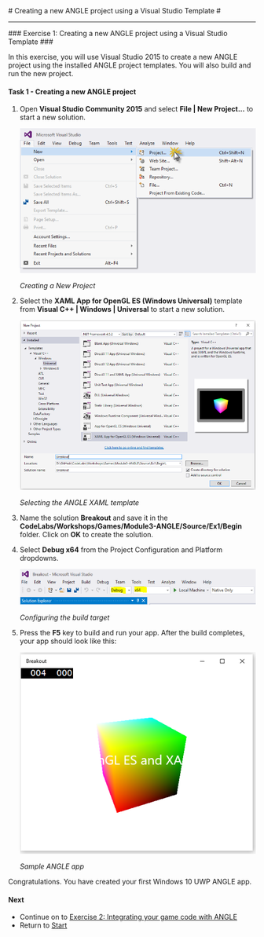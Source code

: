 ﻿<a name="HOLTop" />
# Creating a new ANGLE project using a Visual Studio Template #

---

<a name="Exercise1" />
### Exercise 1: Creating a new ANGLE project using a Visual Studio Template ###

In this exercise, you will use Visual Studio 2015 to create a new ANGLE project using the installed ANGLE project templates. You will also build and run the new project.

#### Task 1 - Creating a new ANGLE project ###

1. Open **Visual Studio Community 2015** and select **File | New Project...** to start a new solution.

	![Creating a New Project](../../Images/creating-a-new-project.png?raw=true "Creating a New Project")

	_Creating a New Project_

2. Select the **XAML App for OpenGL ES (Windows Universal)** template from **Visual C++ | Windows | Universal** to start a new solution.

	![Selecting the ANGLE XAML template](../../Images/ex1-new-angle-project.PNG?raw=true "Selecting the ANGLE XAML template")

	_Selecting the ANGLE XAML template_

3. Name the solution **Breakout** and save it in the **CodeLabs/Workshops/Games/Module3-ANGLE/Source/Ex1/Begin** folder. Click on **OK** to create the solution.

4. Select **Debug x64** from the Project Configuration and Platform dropdowns.

	![Configuring the build target](../../Images/ex2-debug-x64.PNG?raw=true "Configuring the build target")

	_Configuring the build target_

5. Press the **F5** key to build and run your app. After the build completes, your app should look like this:

	![Sample ANGLE app](../../Images/ex1-sample-angle-app.PNG?raw=true "Sample ANGLE app")

	_Sample ANGLE app_

 Congratulations. You have created your first Windows 10 UWP ANGLE app.

#### Next ####

- Continue on to [Exercise 2: Integrating your game code with ANGLE](../../Source/Ex2/README.md)
- Return to [Start](../../README.md)
